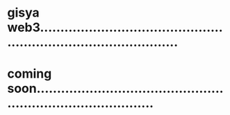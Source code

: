 # gisya web3.......................................................................................
# coming soon..................................................................................
